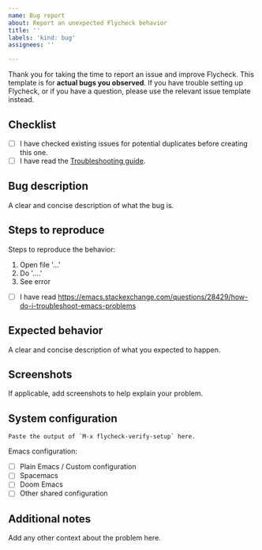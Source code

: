 ```yaml
---
name: Bug report
about: Report an unexpected Flycheck behavior
title: ''
labels: 'kind: bug'
assignees: ''

---
```


Thank you for taking the time to report an issue and improve Flycheck.  This template is for **actual bugs you observed**.  If you have trouble setting up Flycheck, or if you have a question, please use the relevant issue template instead.

## Checklist
- [ ] I have checked existing issues for potential duplicates before creating this one.
- [ ] I have read the [Troubleshooting guide][].

## Bug description
A clear and concise description of what the bug is.

## Steps to reproduce
Steps to reproduce the behavior:
1. Open file '...'
2. Do '....'
3. See error

- [ ] I have read https://emacs.stackexchange.com/questions/28429/how-do-i-troubleshoot-emacs-problems

## Expected behavior
A clear and concise description of what you expected to happen.

## Screenshots
If applicable, add screenshots to help explain your problem.

## System configuration
```
Paste the output of `M-x flycheck-verify-setup` here.
```

Emacs configuration:
- [ ] Plain Emacs / Custom configuration
- [ ] Spacemacs
- [ ] Doom Emacs
- [ ] Other shared configuration

## Additional notes
Add any other context about the problem here.

[Troubleshooting guide]:  https://www.flycheck.org/en/latest/user/troubleshooting.html
